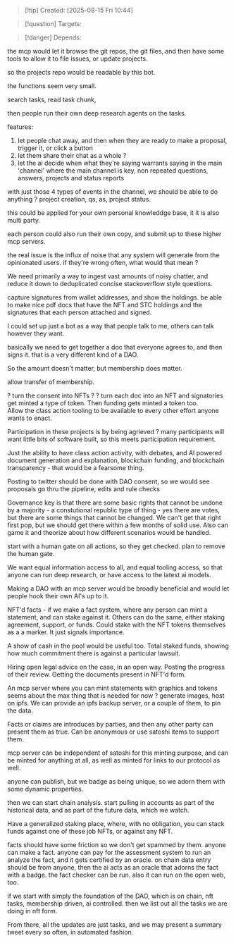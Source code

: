 
>[!tip] Created: [2025-08-15 Fri 10:44]

>[!question] Targets: 

>[!danger] Depends: 

the mcp would let it browse the git repos, the git files, and then have some tools to allow it to file issues, or update projects.

so the projects repo would be readable by this bot.

the functions seem very small.

search tasks, read task chunk, 

then people run their own deep research agents on the tasks.

features:
1. let people chat away, and then when they are ready to make a proposal, trigger it, or click a button
2. let them share their chat as a whole ?
3. let the ai decide when what they're saying warrants saying in the main 'channel' where the main channel is key, non repeated  questions, answers, projects and status reports

with just those 4 types of events in the channel, we should be able to do anything ?  project creation, qs, as, project status.

this could be applied for your own personal knowleddge base, it it is also multi party.

each person could also run their own copy, and submit up to these higher mcp servers.

the real issue is the influx of noise that any system will generate from the opinionated users.
if they're wrong often, what would that mean ?

We need primarily a way to ingest vast amounts of noisy chatter, and reduce it down to deduplicated concise stackoverflow style questions.

capture signatures from wallet addresses, and show the holdings.
be able to make nice pdf docs that have the NFT and STC holdings and the signatures that each person attached and signed.

I could set up just a bot as a way that people talk to me, others can talk however they want.

basically we need to get together a doc that everyone agrees to, and then signs it.
that is a very different kind of a DAO.

So the amount doesn't matter, but membership does matter.

allow transfer of membership.

? turn the consent into NFTs ?
? turn each doc into an NFT and signatories get minted a type of token.  Then funding gets minted a token too.  
Allow the class action tooling to be available to every other effort anyone wants to enact.

Participation in these projects is by being agrieved ?
many participants will want little bits of software built, so this meets participation requirement.

Just the ability to have class action activity, with debates, and AI powered document generation and explanation, blockchain funding, and blockchain transparency - that would be a fearsome thing.

Posting to twitter should be done with DAO consent, so we would see proposals go thru the pipeline, edits and rule checks

Governance key is that there are some basic rights that cannot be undone by a majority - a constutional republic type of thing - yes there are votes, but there are some things that cannot be changed.  We can't get that right first pop, but we should get there within a few months of solid use.  Also can game it and theorize about how different scenarios would be handled.

start with a human gate on all actions, so they get checked.
plan to remove the human gate.

We want equal information access to all, and equal tooling access, so that anyone can run deep research, or have access to the latest ai models.

Making a DAO with an mcp server would be broadly beneficial and would let people hook their own AI's up to it.

NFT'd facts - if we make a fact system, where any person can mint a statement, and can stake against it.  Others can do the same, either staking agreement, support, or funds.  Could stake with the NFT tokens themselves as a a marker.  It just signals importance.

A show of cash in the pool would be useful too.  Total staked funds, showing how much commitment there is against a particular lawsuit.

Hiring open legal advice on the case, in an open way.
Posting the progress of their review.
Getting the documents present in NFT'd form.

An mcp server where you can mint statements with graphics and tokens seems about the max thing that is needed for now ? generate images, host on ipfs.  We can provide an ipfs backup server, or a couple of them, to pin the data.

Facts or claims are introduces by parties, and then any other party can present them as true.  Can be anonymous or use satoshi items to support them.

mcp server can be independent of satoshi for this minting purpose, and can be minted for anything at all,  as well as minted for links to our protocol as well.

anyone can publish, but we badge as being unique, so we adorn them with some dynamic properties.

then we can start chain analysis.  start pulling in accounts as part of the historical data, and as part of the future data, which we watch.

Have a generalized staking place, where, with no obligation, you can stack funds against one of these job NFTs, or against any NFT.

facts should have some friction so we don't get spammed by them.
anyone can make a fact.
anyone can pay for the assessment system to run an analyze the fact, and it gets certified by an oracle.
on chain data entry should be from anyone, then the ai acts as an oracle that adorns the fact with a badge.
the fact checker can be run.
also it can run on the open web, too.

if we start with simply the foundation of the DAO, which is on chain, nft tasks, membership driven, ai controlled.
then we list out all the tasks we are doing in nft form.

From there, all the updates are just tasks, and we may present a summary tweet every so often, in automated fashion.